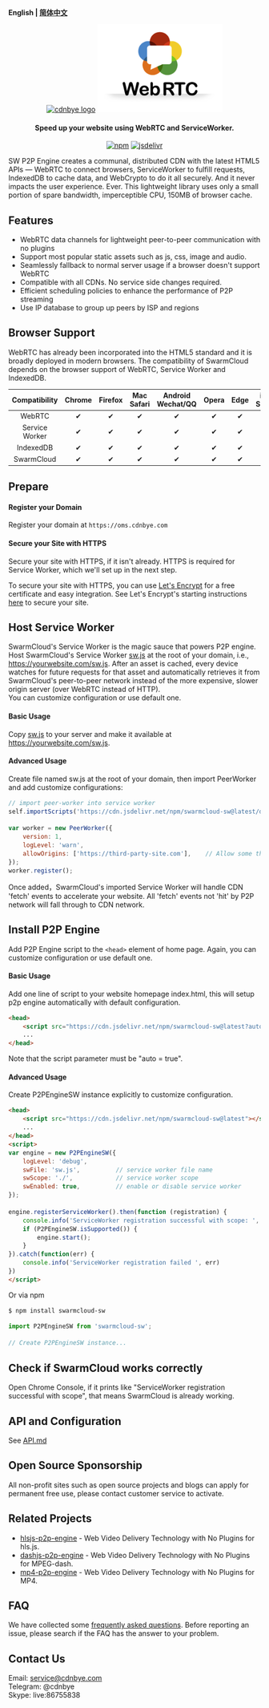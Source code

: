 **English | [简体中文](Readme_zh.md)**

<p align="center">
<a href="" target="_blank" rel="noopener noreferrer"><img width="250" src="https://cdnbye.oss-cn-beijing.aliyuncs.com/pic/cdnbye.png" alt="cdnbye logo"></a>
<a href="" target="_blank" rel="noopener noreferrer"><img width="250" src="./image/webrtc.png" alt="webrtc logo"></a>
</p>
<h4 align="center">Speed up your website using WebRTC and ServiceWorker.</h4>
<p align="center">
  <a href="https://www.npmjs.com/package/swarmcloud-sw"><img src="https://img.shields.io/npm/v/swarmcloud-sw.svg?style=flat" alt="npm"></a>
  <a href="https://www.jsdelivr.com/package/npm/swarmcloud-sw"><img src="https://data.jsdelivr.com/v1/package/npm/swarmcloud-sw/badge" alt="jsdelivr"></a>
</p>

SW P2P Engine creates a communal, distributed CDN with the latest HTML5 APIs — WebRTC to connect browsers, ServiceWorker to fulfill requests, IndexedDB to cache data, and WebCrypto to do it all securely. And it never impacts the user experience. Ever. This lightweight library uses only a small portion of spare bandwidth, imperceptible CPU, 150MB of browser cache. 

## Features
- WebRTC data channels for lightweight peer-to-peer communication with no plugins
- Support most popular static assets such as js, css, image and audio.
- Seamlessly fallback to normal server usage if a browser doesn't support WebRTC
- Compatible with all CDNs. No service side changes required.
- Efficient scheduling policies to enhance the performance of P2P streaming
- Use IP database to group up peers by ISP and regions

## Browser Support
WebRTC has already been incorporated into the HTML5 standard and it is broadly deployed in modern browsers. The compatibility of SwarmCloud depends on the browser support of WebRTC, Service Worker and IndexedDB.

 Compatibility|Chrome | Firefox | Mac Safari| Android Wechat/QQ | Opera | Edge | iOS Safari | IE |  
:-: | :-: | :-: | :-: | :-: | :-: | :-:| :-:| :-:
WebRTC | ✔ | ✔ | ✔ | ✔ | ✔ | ✔ | ✔ | ❌ |
Service Worker | ✔ | ✔ | ✔ | ✔ | ✔ | ✔ | ✔ | ❌ |
IndexedDB | ✔ | ✔ | ✔ | ✔ | ✔ | ✔ | ✔ | ❌ |
SwarmCloud | ✔ | ✔ | ✔ | ✔ | ✔ | ✔ | ✔ | ❌ |

## Prepare

#### Register your Domain
Register your domain at `https://oms.cdnbye.com`

#### Secure your Site with HTTPS
Secure your site with HTTPS, if it isn't already. HTTPS is required for Service Worker, which we'll set up in the next step.

To secure your site with HTTPS, you can use [Let's Encrypt](https://letsencrypt.org/) for a free certificate and easy integration. See Let's Encrypt's starting instructions [here](https://letsencrypt.org/getting-started/) to secure your site.

## Host Service Worker
SwarmCloud's Service Worker is the magic sauce that powers P2P engine.
Host SwarmCloud's Service Worker [sw.js](./dist/sw.js) at the root of your domain, i.e., https://yourwebsite.com/sw.js. After an asset is cached, every device watches for future requests for that asset and automatically retrieves it from SwarmCloud's peer-to-peer network instead of the more expensive, slower origin server (over WebRTC instead of HTTP).
<br>
You can customize configuration or use default one.

#### Basic Usage
Copy [sw.js](./dist/) to your server and make it available at https://yourwebsite.com/sw.js.

#### Advanced Usage
Create file named sw.js at the root of your domain, then import PeerWorker and add customize configurations:
```javascript
// import peer-worker into service worker
self.importScripts('https://cdn.jsdelivr.net/npm/swarmcloud-sw@latest/dist/peer-worker.min.js');

var worker = new PeerWorker({
    version: 1,
    logLevel: 'warn',
    allowOrigins: ['https://third-party-site.com'],    // Allow some third party origins to request from p2p, see https://www.cdnbye.com/en/views/sw/API.html#handle-third-party-requests
});
worker.register();
```
Once added，SwarmCloud's imported Service Worker will handle CDN 'fetch' events to accelerate your website. All 'fetch' events not 'hit' by P2P network will fall through to CDN network.

## Install P2P Engine 
Add P2P Engine script to the `<head>` element of home page. Again, you can customize configuration or use default one.
#### Basic Usage
Add one line of script to your website homepage index.html, this will setup p2p engine automatically with default configuration.
```html
<head>
    <script src="https://cdn.jsdelivr.net/npm/swarmcloud-sw@latest?auto=true"></script>
    ...
</head>
```
Note that the script parameter must be "auto = true".

#### Advanced Usage
Create P2PEngineSW instance explicitly to customize configuration.
```html
<head>
    <script src="https://cdn.jsdelivr.net/npm/swarmcloud-sw@latest"></script>
    ...
</head>
<script>
var engine = new P2PEngineSW({
    logLevel: 'debug',
    swFile: 'sw.js',          // service worker file name
    swScope: './',            // service worker scope
    swEnabled: true,          // enable or disable service worker
});

engine.registerServiceWorker().then(function (registration) {
    console.info('ServiceWorker registration successful with scope: ', registration.scope);
    if (P2PEngineSW.isSupported()) {
        engine.start();
    }
}).catch(function(err) {
    console.info('ServiceWorker registration failed ', err)
})
</script>
```
Or via npm
```bash
$ npm install swarmcloud-sw
```
```javascript
import P2PEngineSW from 'swarmcloud-sw';

// Create P2PEngineSW instance...
```

## Check if SwarmCloud works correctly
Open Chrome Console, if it prints like "ServiceWorker registration successful with scope", that means SwarmCloud is already working.

## API and Configuration
See [API.md](https://www.cdnbye.com/en/views/sw/API.html)

## Open Source Sponsorship
All non-profit sites such as open source projects and blogs can apply for permanent free use, please contact customer service to activate.

## Related Projects
- [hlsjs-p2p-engine](https://github.com/cdnbye/hlsjs-p2p-engine) - Web Video Delivery Technology with No Plugins for hls.js.
- [dashjs-p2p-engine](https://github.com/cdnbye/dashjs-p2p-engine) - Web Video Delivery Technology with No Plugins for MPEG-dash.
- [mp4-p2p-engine](https://github.com/cdnbye/mp4-p2p-engine) - Web Video Delivery Technology with No Plugins for MP4.

## FAQ
We have collected some [frequently asked questions](https://www.hdtvcloud.com/en/views/FAQ.html). Before reporting an issue, please search if the FAQ has the answer to your problem.

## Contact Us
Email: service@cdnbye.com
<br>
Telegram: @cdnbye
<br>
Skype: live:86755838



